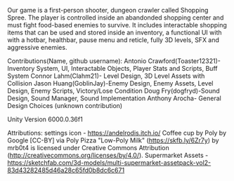 Our game is a first-person shooter, dungeon crawler called Shopping Spree. The player is controlled inside an abandonded shopping center and must fight food-based enemies to survive.
It includes interactable shopping items that can be used and stored inside an inventory, a functional UI with with a hotbar, healthbar, pause menu and reticle, fully 3D levels, SFX and aggressive enemies.

Contributions(Name, github username):
Antonio Crawford(Toaster12321)- Inventory System, UI, Interactable Objects, Player Stats and Scripts, Buff System
Connor Lahm(Clahm21)- Level Design, 3D Level Assets with Collision
Jason Huang(GoblinJay)-Enemy Design, Enemy Assets, Level Design, Enemy Scripts, Victory/Lose Condition
Doug Fry(dogfryd)-Sound Design, Sound Manager, Sound Implementation
Anthony Arocha- General Design Choices (unknown contribution)

Unity Version 6000.0.36f1

Attributions: 
settings icon - https://andelrodis.itch.io/
Coffee cup by Poly by Google [CC-BY] via Poly Pizza
"Low-Poly Milk" (https://skfb.ly/6Zr7y) by mrb0t4 is licensed under Creative Commons Attribution (http://creativecommons.org/licenses/by/4.0/).
Supermarket Assets - https://sketchfab.com/3d-models/multi-supermarket-assetpack-vol2-83d43282485d46a28c65fd0b8dc6c671
